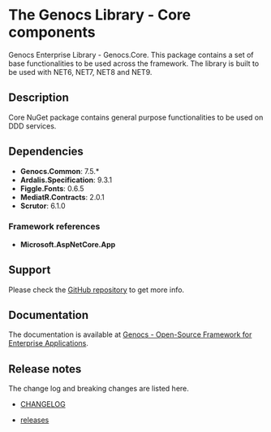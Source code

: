 # The Genocs Library - Core components

Genocs Enterprise Library - Genocs.Core. This package contains a set of base functionalities to be used across the framework.
The library is built to be used with NET6, NET7, NET8 and NET9.

## Description

Core NuGet package contains general purpose functionalities to be used on DDD services.

## Dependencies

- **Genocs.Common**: 7.5.\*
- **Ardalis.Specification**: 9.3.1
- **Figgle.Fonts**: 0.6.5
- **MediatR.Contracts**: 2.0.1
- **Scrutor**: 6.1.0

### Framework references

- **Microsoft.AspNetCore.App**

## Support

Please check the [GitHub repository](https://github.com/Genocs/genocs-library) to get more info.

## Documentation

The documentation is available at [Genocs - Open-Source Framework for Enterprise Applications](https://genocs-blog.netlify.app/).

## Release notes

The change log and breaking changes are listed here.

- [CHANGELOG](https://github.com/Genocs/genocs-library/blob/main/CHANGELOG.md)

- [releases](https://github.com/Genocs/genocs-library/releases)
